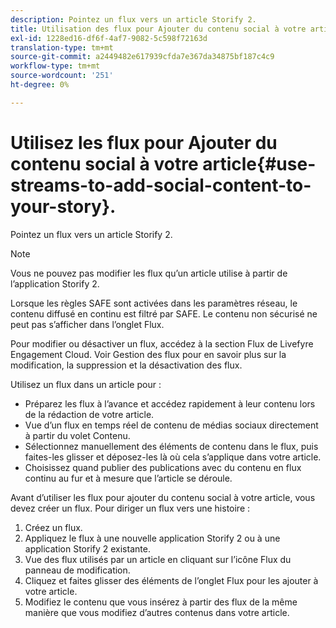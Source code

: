 ```yaml
---
description: Pointez un flux vers un article Storify 2.
title: Utilisation des flux pour Ajouter du contenu social à votre article
exl-id: 1228ed16-df6f-4af7-9082-5c598f72163d
translation-type: tm+mt
source-git-commit: a2449482e617939cfda7e367da34875bf187c4c9
workflow-type: tm+mt
source-wordcount: '251'
ht-degree: 0%

---
```


# Utilisez les flux pour Ajouter du contenu social à votre article{#use-streams-to-add-social-content-to-your-story}.

Pointez un flux vers un article Storify 2.

>[!NOTE]
>
>Vous ne pouvez pas modifier les flux qu’un article utilise à partir de l’application Storify 2.

Lorsque les règles SAFE sont activées dans les paramètres réseau, le contenu diffusé en continu est filtré par SAFE. Le contenu non sécurisé ne peut pas s’afficher dans l’onglet Flux.

Pour modifier ou désactiver un flux, accédez à la section Flux de Livefyre Engagement Cloud. Voir Gestion des flux pour en savoir plus sur la modification, la suppression et la désactivation des flux.

Utilisez un flux dans un article pour :

* Préparez les flux à l’avance et accédez rapidement à leur contenu lors de la rédaction de votre article.
* Vue d’un flux en temps réel de contenu de médias sociaux directement à partir du volet Contenu.
* Sélectionnez manuellement des éléments de contenu dans le flux, puis faites-les glisser et déposez-les là où cela s’applique dans votre article.
* Choisissez quand publier des publications avec du contenu en flux continu au fur et à mesure que l’article se déroule.

Avant d’utiliser les flux pour ajouter du contenu social à votre article, vous devez créer un flux. Pour diriger un flux vers une histoire :

1. Créez un flux.
1. Appliquez le flux à une nouvelle application Storify 2 ou à une application Storify 2 existante.
1. Vue des flux utilisés par un article en cliquant sur l’icône Flux du panneau de modification.
1. Cliquez et faites glisser des éléments de l’onglet Flux pour les ajouter à votre article.
1. Modifiez le contenu que vous insérez à partir des flux de la même manière que vous modifiez d’autres contenus dans votre article.
